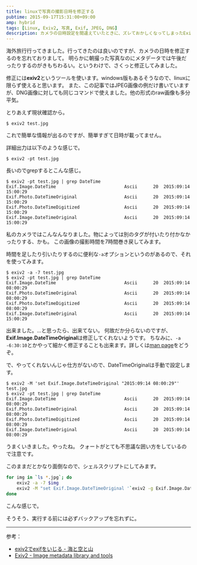 ```yaml
---
title: linuxで写真の撮影日時を修正する
pubtime: 2015-09-17T15:31:00+09:00
amp: hybrid
tags: [Linux, Exiv2, 写真, Exif, JPEG, DNG]
description: カメラの日時設定を間違えていたときに、ズレておかしくなってしまったExifのタイムスタンプ情報をexiv2というコマンドを使って一括で修正する方法です。
---
```


海外旅行行ってきました。行ってきたのは良いのですが、カメラの日時を修正するのを忘れておりまして。
明らかに朝撮った写真なのにメタデータでは午後だったりするのがきもちわるい。というわけで、さくっと修正してみました。

修正には**exiv2**というツールを使います。windows版もあるそうなので、linuxに限らず使えると思います。
また、この記事ではJPEG画像の例だけ書いていますが、DNG画像に対しても同じコマンドで使えました。他の形式のraw画像も多分平気。

とりあえず現状確認から。
```
$ exiv2 test.jpg
```
これで簡単な情報が出るのですが、簡単すぎて日時が載ってません。

詳細出力は以下のような感じで。
```
$ exiv2 -pt test.jpg
```

長いのでgrepするとこんな感じ。
```
$ exiv2 -pt test.jpg | grep DateTime
Exif.Image.DateTime                          Ascii      20  2015:09:14 15:00:29
Exif.Photo.DateTimeOriginal                  Ascii      20  2015:09:14 15:00:29
Exif.Photo.DateTimeDigitized                 Ascii      20  2015:09:14 15:00:29
Exif.Image.DateTimeOriginal                  Ascii      20  2015:09:14 15:00:29
```
私のカメラではこんなんなりました。物によっては別のタグが付いたり付かなかったりする、かも。
この画像の撮影時間を7時間巻き戻してみます。

時間を足したり引いたりするのに便利な`-a`オプションというのがあるので、それを使ってみます。
```
$ exiv2 -a -7 test.jpg
$ exiv2 -pt test.jpg | grep DateTime
Exif.Image.DateTime                          Ascii      20  2015:09:14 08:00:29
Exif.Photo.DateTimeOriginal                  Ascii      20  2015:09:14 08:00:29
Exif.Photo.DateTimeDigitized                 Ascii      20  2015:09:14 08:00:29
Exif.Image.DateTimeOriginal                  Ascii      20  2015:09:14 15:00:29
```
出来ました。…と思ったら、出来てない。
何故だか分らないのですが、**Exif.Image.DateTimeOriginal**は修正してくれないようです。
ちなみに、`-a -6:30:10`とかやって細かく修正することも出来ます。詳しくは[man page](http://www.exiv2.org/manpage.html)をどうぞ。

で、やってくれないんじゃ仕方がないので、DateTimeOriginalは手動で設定します。
```
$ exiv2 -M 'set Exif.Image.DateTimeOriginal "2015:09:14 08:00:29"' test.jpg
$ exiv2 -pt test.jpg | grep DateTime
Exif.Image.DateTime                          Ascii      20  2015:09:14 08:00:29
Exif.Photo.DateTimeOriginal                  Ascii      20  2015:09:14 08:00:29
Exif.Photo.DateTimeDigitized                 Ascii      20  2015:09:14 08:00:29
Exif.Image.DateTimeOriginal                  Ascii      20  2015:09:14 08:00:29
```
うまくいきました。やったね。
クォートがとても不思議な囲い方をしているので注意です。

このままだとかなり面倒なので、シェルスクリプトにしてみます。
``` bash
for img in `ls *.jpg`; do
    exiv2 -a -7 $img
    exiv2 -M "set Exif.Image.DateTimeOriginal '`exiv2 -g Exif.Image.DateTime $img | sed -e 's/.*20 \+//'`'" $img
done
```
こんな感じで。

そうそう、実行する前には必ずバックアップを忘れずに。

---

参考：
- [exiv2でexifをいじる - 海と空と山](http://hygeta.hateblo.jp/entry/20110902/1314951965)
- [Exiv2 - Image metadata library and tools](http://www.exiv2.org/manpage.html)
